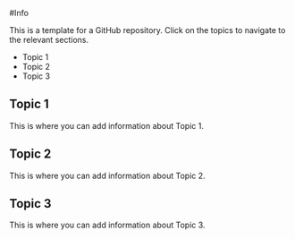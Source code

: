#Info

This is a template for a GitHub repository. Click on the topics to navigate to the relevant sections.

- Topic 1
- Topic 2
- Topic 3

## Topic 1
This is where you can add information about Topic 1.

## Topic 2
This is where you can add information about Topic 2.

## Topic 3
This is where you can add information about Topic 3.

